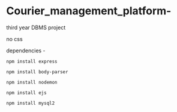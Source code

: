 # Courier_management_platform-
third year DBMS project 

no css  

dependencies - 

```npm install express```

```npm install body-parser```

```npm install nodemon```

```npm install ejs```

```npm install mysql2```

